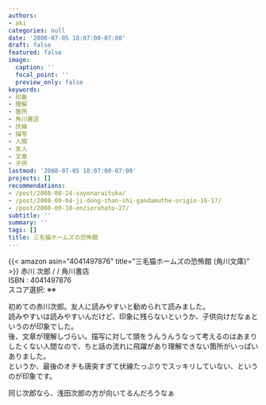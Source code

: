 ```yaml
---
authors:
- aki
categories: null
date: '2008-07-05 18:07:00-07:00'
draft: false
featured: false
image:
  caption: ''
  focal_point: ''
  preview_only: false
keywords:
- 印象
- 理解
- 箇所
- 角川書店
- 伏線
- 描写
- 人間
- 友人
- 文章
- 子供
lastmod: '2008-07-05 18:07:00-07:00'
projects: []
recommendations:
- /post/2008-08-24-sayonaraituka/
- /post/2008-09-04-ji-dong-zhan-shi-gandamuthe-origin-16-17/
- /post/2008-09-10-enzieruhato-27/
subtitle: ''
summary: ''
tags: []
title: 三毛猫ホームズの恐怖館
---
```


{{< amazon asin="4041497876" title="三毛猫ホームズの恐怖館 (角川文庫)" >}}
赤川 次郎 / / 角川書店  
ISBN : 4041497876  
スコア選択: ※※  
  
初めての赤川次郎。友人に読みやすいと勧められて読みました。  
読みやすいは読みやすいんだけど、印象に残らないというか、子供向けだなぁというのが印象でした。  
後、文章が理解しづらい。描写に対して頭をうんうんうなって考えるのはあまりしたくない人間なので、ちと話の流れに飛躍があり理解できない箇所がいっぱいありました。  
というか、最後のオチも唐突すぎて伏線たっぷりでスッキリしていない、というのが印象です。  
  
同じ次郎なら、浅田次郎の方が向いてるんだろうなぁ